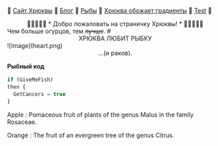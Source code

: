 🥒 [Сайт Хрюквы](http://hrukva.ml/) 🥒 [Блог](/blog/) 🥒 [Рыбы](index1.html) 🥒 [Хрюква обожает градиенты](/Gradient.html) 🥒 [Test](/github-slideshow) 🥒  
<center>🥒🥒🥒🥒🥒 * Добро пожаловать на страничку Хрюквы! * 🥒🥒🥒🥒🥒</center>
Чем больше огурцов, тем <del>лучше</del>.
# <center>ХРЮКВА ЛЮБИТ РЫБКУ</center>
![Image](heart.png)
<center>...(и раков).</center>

**Рыбный код**

```Javascript 
if (GiveMeFish)
then {
  GetCancers = true
}
```

Apple
:   Pomaceous fruit of plants of the genus Malus in 
    the family Rosaceae.

Orange
:   The fruit of an evergreen tree of the genus Citrus.
